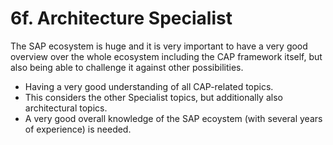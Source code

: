 # 6f. Architecture Specialist

The SAP ecosystem is huge and it is very important to have a very good overview over the whole ecosystem including the CAP framework itself, but also being able to challenge it against other possibilities.

- Having a very good understanding of all CAP-related topics.
- This considers the other Specialist topics, but additionally also architectural topics.
- A very good overall knowledge of the SAP ecoystem (with several years of experience) is needed.
